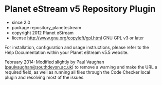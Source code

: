 # Planet eStream v5 Repository Plugin

 * since        2.0
 * package      repository_planetestream
 * copyright    2012 Planet eStream
 * license      http://www.gnu.org/copyleft/gpl.html GNU GPL v3 or later

For installation, configuration and usage instructions, please refer to the Help Documentation within your Planet 
eStream v5.5 website.

February 2014: Modified slightly by Paul Vaughan (paulvaughan@southdevon.ac.uk) to remove a warning and make the URL
a required field, as well as running all files through the Code Checker local plugin and resolving most of the issues.
